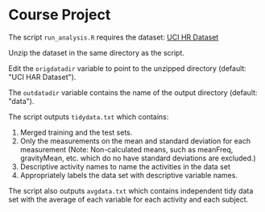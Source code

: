 # Course Project

The script `run_analysis.R` requires the dataset: 
[UCI HR Dataset](https://d396qusza40orc.cloudfront.net/getdata%2Fprojectfiles%2FUCI%20HAR%20Dataset.zip)

Unzip the dataset in the same directory as the script.  

Edit the `origdatadir` variable to point to the unzipped directory (default: "UCI HAR Dataset").  

The `outdatadir` variable contains the name of the output directory (default: "data").

The script outputs `tidydata.txt` which contains:
1. Merged training and the test sets.
2. Only the measurements on the mean and standard deviation for each 
measurement (Note: Non-calculated means, such as meanFreq, 
gravityMean, etc. which do no have standard deviations are excluded.)
3. Descriptive activity names to name the activities in the data set
4. Appropriately labels the data set with descriptive variable names. 

The script also outputs `avgdata.txt` which contains independent tidy data set with the average of each variable for each activity and each subject.

